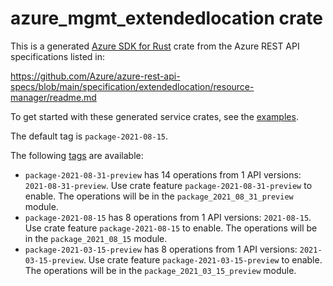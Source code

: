 # azure_mgmt_extendedlocation crate

This is a generated [Azure SDK for Rust](https://github.com/Azure/azure-sdk-for-rust) crate from the Azure REST API specifications listed in:

https://github.com/Azure/azure-rest-api-specs/blob/main/specification/extendedlocation/resource-manager/readme.md

To get started with these generated service crates, see the [examples](https://github.com/Azure/azure-sdk-for-rust/blob/main/services/README.md#examples).

The default tag is `package-2021-08-15`.

The following [tags](https://github.com/Azure/azure-sdk-for-rust/blob/main/services/tags.md) are available:

- `package-2021-08-31-preview` has 14 operations from 1 API versions: `2021-08-31-preview`. Use crate feature `package-2021-08-31-preview` to enable. The operations will be in the `package_2021_08_31_preview` module.
- `package-2021-08-15` has 8 operations from 1 API versions: `2021-08-15`. Use crate feature `package-2021-08-15` to enable. The operations will be in the `package_2021_08_15` module.
- `package-2021-03-15-preview` has 8 operations from 1 API versions: `2021-03-15-preview`. Use crate feature `package-2021-03-15-preview` to enable. The operations will be in the `package_2021_03_15_preview` module.